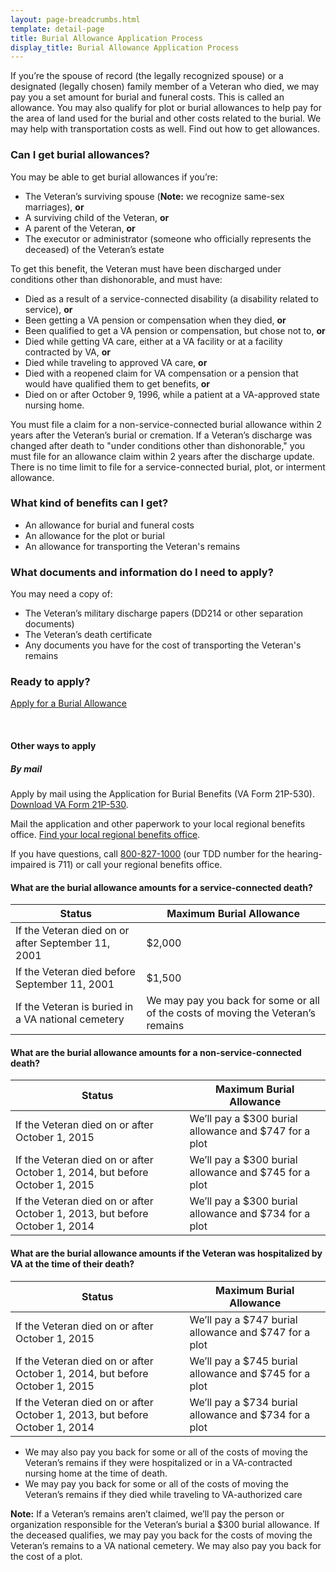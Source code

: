 ```yaml
---
layout: page-breadcrumbs.html
template: detail-page
title: Burial Allowance Application Process 
display_title: Burial Allowance Application Process 
---
```


<div class="va-introtext">

If you’re the spouse of record (the legally recognized spouse) or a designated (legally chosen) family member of a Veteran who died, we may pay you a set amount for burial and funeral costs. This is called an allowance. You may also qualify for plot or burial allowances to help pay for the area of land used for the burial and other costs related to the burial. We may help with transportation costs as well. Find out how to get allowances. 

</div>

<div class="feature" markdown="0">

### Can I get burial allowances?

You may be able to get burial allowances if you’re:

- The Veteran’s surviving spouse (**Note:** we recognize same-sex marriages), **or**
- A surviving child of the Veteran, **or**
- A parent of the Veteran, **or**
- The executor or administrator (someone who officially represents the deceased) of the Veteran’s estate

</div>

To get this benefit, the Veteran must have been discharged under conditions other than dishonorable, and must have:

- Died as a result of a service-connected disability (a disability related to service), **or**
- Been getting a VA pension or compensation when they died, **or**
- Been qualified to get a VA pension or compensation, but chose not to, **or**
- Died while getting VA care, either at a VA facility or at a facility contracted by VA, **or**
- Died while traveling to approved VA care, **or**
- Died with a reopened claim for VA compensation or a pension that would have qualified them to get benefits, **or**
- Died on or after October 9, 1996, while a patient at a VA-approved state nursing home.

You must file a claim for a non-service-connected burial allowance within 2 years after the Veteran’s burial or cremation. If a Veteran’s discharge was changed after death to "under conditions other than dishonorable," you must file for an allowance claim within 2 years after the discharge update. There is no time limit to file for a service-connected burial, plot, or interment allowance.

### What kind of benefits can I get?

- An allowance for burial and funeral costs
- An allowance for the plot or burial
- An allowance for transporting the Veteran's remains 

<div class="feature" markdown="1">

### What documents and information do I need to apply?

You may need a copy of: 
- The Veteran’s military discharge papers (DD214 or other separation documents)
- The Veteran’s death certificate
- Any documents you have for the cost of transporting the Veteran's remains

</div>

### Ready to apply? 

<a class="usa-button-primary va-button-primary" href="burials-and-memorials/application/530">Apply for a Burial Allowance</a>

<div markdown="0"><br></div>

#### Other ways to apply

##### By mail

Apply by mail using the Application for Burial Benefits (VA Form 21P-530). [Download VA Form 21P-530](http://www.vba.va.gov/pubs/forms/VBA-21P-530-ARE.pdf).

Mail the application and other paperwork to your local regional benefits office. [Find your local regional benefits office](/facilities).

If you have questions, call <a href="tel:+18008271000">800-827-1000</a> (our TDD number for the hearing-impaired is 711) or call your regional benefits office.

#### What are the burial allowance amounts for a service-connected death?

| Status                   | Maximum Burial Allowance |
| ------------------------ | ------------------------ |
| If the Veteran died on or after September 11, 2001 | $2,000 |
| If the Veteran died before September 11, 2001 | $1,500 |
| If the Veteran is buried in a VA national cemetery | We may pay you back for some or all of the costs of moving the Veteran’s remains |

#### What are the burial allowance amounts for a non-service-connected death?

| Status                   | Maximum Burial Allowance |
| ------------------------ | ------------------------ |
| If the Veteran died on or after October 1, 2015 | We’ll pay a $300 burial allowance and $747 for a plot |
| If the Veteran died on or after October 1, 2014, but before October 1, 2015 | We’ll pay a $300 burial allowance and $745 for a plot | 
| If the Veteran died on or after October 1, 2013, but before October 1, 2014 | We’ll pay a $300 burial allowance and $734 for a plot |

#### What are the burial allowance amounts if the Veteran was hospitalized by VA at the time of their death?

| Status                   | Maximum Burial Allowance |
| ------------------------ | ------------------------ |
| If the Veteran died on or after October 1, 2015 | We’ll pay a $747 burial allowance and $747 for a plot |
| If the Veteran died on or after October 1, 2014, but before October 1, 2015 | We’ll pay a $745 burial allowance and $745 for a plot |
| If the Veteran died on or after October 1, 2013, but before October 1, 2014 | We’ll pay a $734 burial allowance and $734 for a plot |

- We may also pay you back for some or all of the costs of moving the Veteran’s remains if they were hospitalized or in a VA-contracted nursing home at the time of death.
- We may pay you back for some or all of the costs of moving the Veteran’s remains if they died while traveling to VA-authorized care

**Note:** If a Veteran’s remains aren’t claimed, we’ll pay the person or organization responsible for the Veteran’s burial a $300 burial allowance. If the deceased qualifies, we may pay you back for the costs of moving the Veteran’s remains to a VA national cemetery. We may also pay you back for the cost of a plot. 

